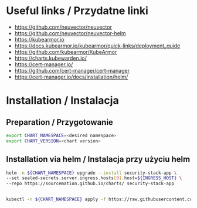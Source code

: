 # Useful links / Przydatne linki
- https://github.com/neuvector/neuvector
- https://github.com/neuvector/neuvector-helm
- https://kubearmor.io
- https://docs.kubearmor.io/kubearmor/quick-links/deployment_guide
- https://github.com/kubearmor/KubeArmor
- https://charts.kubewarden.io/
- https://cert-manager.io/
- https://github.com/cert-manager/cert-manager
- https://cert-manager.io/docs/installation/helm/

# Installation / Instalacja
## Preparation / Przygotowanie
```bash
export CHART_NAMESPACE=<desired namespace>
export CHART_VERSION=<chart version>
```

## Installation via helm / Instalacja przy użyciu helm
``` bash
helm -n ${CHART_NAMESPACE} upgrade --install security-stack-app \
--set sealed-secrets.server.ingress.hosts[0].host=${INGRESS_HOST} \
--repo https://sourcemation.github.io/charts/ security-stack-app


kubectl -n ${CHART_NAMESPACE} apply -f https://raw.githubusercontent.com/kubearmor/KubeArmor/main/pkg/KubeArmorOperator/config/samples/sample-config.yml
```
